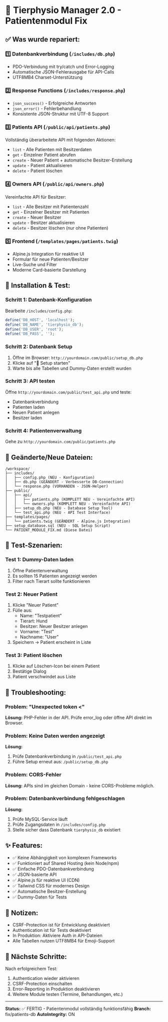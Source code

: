 # 🐾 Tierphysio Manager 2.0 - Patientenmodul Fix

## ✅ Was wurde repariert:

### 1️⃣ **Datenbankverbindung** (`/includes/db.php`)
- PDO-Verbindung mit try/catch und Error-Logging
- Automatische JSON-Fehlerausgabe für API-Calls
- UTF8MB4 Charset-Unterstützung

### 2️⃣ **Response Functions** (`/includes/response.php`)
- `json_success()` - Erfolgreiche Antworten
- `json_error()` - Fehlerbehandlung
- Konsistente JSON-Struktur mit UTF-8 Support

### 3️⃣ **Patients API** (`/public/api/patients.php`)
Vollständig überarbeitete API mit folgenden Aktionen:
- `list` - Alle Patienten mit Besitzerdaten
- `get` - Einzelner Patient abrufen
- `create` - Neuer Patient + automatische Besitzer-Erstellung
- `update` - Patient aktualisieren
- `delete` - Patient löschen

### 4️⃣ **Owners API** (`/public/api/owners.php`)
Vereinfachte API für Besitzer:
- `list` - Alle Besitzer mit Patientenzahl
- `get` - Einzelner Besitzer mit Patienten
- `create` - Neuer Besitzer
- `update` - Besitzer aktualisieren
- `delete` - Besitzer löschen (nur ohne Patienten)

### 5️⃣ **Frontend** (`/templates/pages/patients.twig`)
- Alpine.js Integration für reaktive UI
- Formular für neue Patienten/Besitzer
- Live-Suche und Filter
- Moderne Card-basierte Darstellung

## 🚀 Installation & Test:

### Schritt 1: Datenbank-Konfiguration
Bearbeite `/includes/config.php`:
```php
define('DB_HOST', 'localhost');
define('DB_NAME', 'tierphysio_db');
define('DB_USER', 'root');
define('DB_PASS', '');
```

### Schritt 2: Datenbank Setup
1. Öffne im Browser: `http://yourdomain.com/public/setup_db.php`
2. Klicke auf "🚀 Setup starten"
3. Warte bis alle Tabellen und Dummy-Daten erstellt wurden

### Schritt 3: API testen
Öffne `http://yourdomain.com/public/test_api.php` und teste:
- Datenbankverbindung
- Patienten laden
- Neuen Patient anlegen
- Besitzer laden

### Schritt 4: Patientenverwaltung
Gehe zu `http://yourdomain.com/public/patients.php`

## 📁 Geänderte/Neue Dateien:

```
/workspace/
├── includes/
│   ├── config.php (NEU - Konfiguration)
│   ├── db.php (GEÄNDERT - Verbesserte DB-Connection)
│   └── response.php (VORHANDEN - JSON-Helper)
├── public/
│   ├── api/
│   │   ├── patients.php (KOMPLETT NEU - Vereinfachte API)
│   │   └── owners.php (KOMPLETT NEU - Vereinfachte API)
│   ├── setup_db.php (NEU - Database Setup Tool)
│   └── test_api.php (NEU - API Test Interface)
├── templates/pages/
│   └── patients.twig (GEÄNDERT - Alpine.js Integration)
├── setup_database.sql (NEU - SQL Setup Script)
└── PATIENT_MODULE_FIX.md (Diese Datei)
```

## 🧪 Test-Szenarien:

### Test 1: Dummy-Daten laden
1. Öffne Patientenverwaltung
2. Es sollten 15 Patienten angezeigt werden
3. Filter nach Tierart sollte funktionieren

### Test 2: Neuer Patient
1. Klicke "Neuer Patient"
2. Fülle aus:
   - Name: "Testpatient"
   - Tierart: Hund
   - Besitzer: Neuer Besitzer anlegen
   - Vorname: "Test"
   - Nachname: "User"
3. Speichern → Patient erscheint in Liste

### Test 3: Patient löschen
1. Klicke auf Löschen-Icon bei einem Patient
2. Bestätige Dialog
3. Patient verschwindet aus Liste

## 🔧 Troubleshooting:

### Problem: "Unexpected token <"
**Lösung:** PHP-Fehler in der API. Prüfe error_log oder öffne API direkt im Browser.

### Problem: Keine Daten werden angezeigt
**Lösung:** 
1. Prüfe Datenbankverbindung in `/public/test_api.php`
2. Führe Setup erneut aus: `/public/setup_db.php`

### Problem: CORS-Fehler
**Lösung:** APIs sind im gleichen Domain - keine CORS-Probleme möglich.

### Problem: Datenbankverbindung fehlgeschlagen
**Lösung:**
1. Prüfe MySQL-Service läuft
2. Prüfe Zugangsdaten in `/includes/config.php`
3. Stelle sicher dass Datenbank `tierphysio_db` existiert

## ✨ Features:

- ✅ Keine Abhängigkeit von komplexen Frameworks
- ✅ Funktioniert auf Shared Hosting (kein Node/npm)
- ✅ Einfache PDO-Datenbankverbindung
- ✅ JSON-basierte API
- ✅ Alpine.js für reaktive UI (CDN)
- ✅ Tailwind CSS für modernes Design
- ✅ Automatische Besitzer-Erstellung
- ✅ Dummy-Daten für Tests

## 📝 Notizen:

- CSRF-Protection ist für Entwicklung deaktiviert
- Authentication ist für Tests deaktiviert
- In Produktion: Aktiviere Auth in API-Dateien
- Alle Tabellen nutzen UTF8MB4 für Emoji-Support

## 🎯 Nächste Schritte:

Nach erfolgreichem Test:
1. Authentication wieder aktivieren
2. CSRF-Protection einschalten
3. Error-Reporting in Produktion deaktivieren
4. Weitere Module testen (Termine, Behandlungen, etc.)

---

**Status:** ✅ FERTIG - Patientenmodul vollständig funktionsfähig
**Branch:** fix/patients-db
**AutoIntegrity:** ON